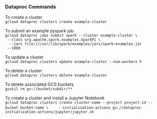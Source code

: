 ### Dataproc Commands

To create a cluster    
`gcloud dataproc clusters create example-cluster`  

To submit an example pyspark job  
`gcloud dataproc jobs submit spark --cluster example-cluster \`  
` --class org.apache.spark.examples.SparkPi \`  
`  --jars file:///usr/lib/spark/examples/jars/spark-examples.jar`   
`  --1000 `

To update a cluster  
`gcloud dataproc clusters update example-cluster --num-workers 5`

To delete a cluster   
`gcloud dataproc clusters delete example-cluster`  

To delete associated GCS buckets    
`gsutil rm gs://bucket/subdir/**` 
 

To create a cluster and install a Jupyter Notebook  
`gcloud dataproc clusters create cluster-name --project project-id --bucket bucket-name \`
`    --initialization-actions gs://dataproc-initialization-actions/jupyter/jupyter.sh`

